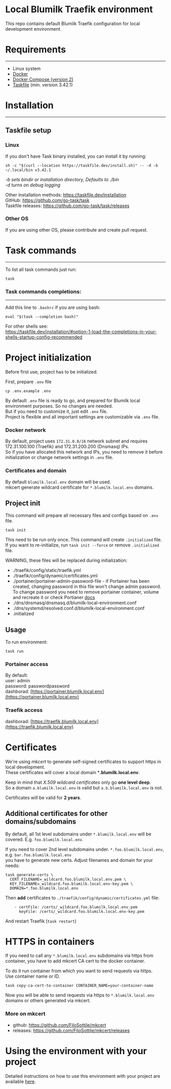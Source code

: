 # Local Blumilk Traefik environment

This repo contains default Blumilk Traefik configuration for local development environment.

# Requirements

---
- Linux system
- [Docker](https://docs.docker.com/engine/install/)
- [Docker Compose (version 2)](https://docs.docker.com/compose/install/)
- [Taskfile](https://taskfile.dev/) (min. version 3.42.1)

# Installation

---
## Taskfile setup
### Linux

If you don't have Task binary installed, you can install it by running:

```shell
sh -c "$(curl --location https://taskfile.dev/install.sh)" -- -d -b ~/.local/bin v3.42.1 
```
_-b sets bindir or installation directory, Defaults to ./bin_ \
_-d turns on debug logging_

Other installation methods: https://taskfile.dev/installation \
GitHub: https://github.com/go-task/task \
Taskfile releases: https://github.com/go-task/task/releases

### Other OS

If you are using other OS, please contribute and create pull request.

# Task commands

---
To list all task commands just run:
```shell
task
```
### Task commands completions:

---
Add this line to `.bashrc` if you are using bash:
```
eval "$(task --completion bash)"
```
For other shells see: \
https://taskfile.dev/installation/#option-1-load-the-completions-in-your-shells-startup-config-recommended

# Project initialization

Before first use, project has to be initialized.

First, prepare `.env` file
```shell
cp .env.example .env
```

By default `.env` file is ready to go, and prepared for Blumilk local environment purposes. So no changes are needed. \
But if you need to customize it, just edit `.env` file. \
Project is flexible and all important settings are customizable via `.env` file.

### Docker network

By default, project uses `172.31.0.0/16` network subnet and requires 172.31.100.100 (Traefik) and 172.31.200.200 (Dnsmasq) IPs. \
So if you have allocated this network and IPs, you need to remove it before initialization or change network settings in `.env` file.

### Certificates and domain

By default `blumilk.local.env` domain will be used. \
mkcert generate wildcard certificate for `*.blumilk.local.env` domains.

## Project init

This command will prepare all necessary files and configs based on `.env` file.
```shell
task init
```
This need to be run only once. This command will create `.initialized` file. \
If you want to re-initialize, run `task init --force` or remove `.initialized` file.

WARNING, these files will be replaced during initialization:
- ./traefik/config/static/traefik.yml
- ./traefik/config/dynamic/certificates.yml
- ./portainer/portainer-admin-password-file - if Portainer has been created, changing password in this file won't change admin password. To change password you need to remove portainer container, volume and recreate it or check Portianer [docs](https://docs.portainer.io/advanced/reset-admin.)
- ./dns/dnsmasq/dnsmasq.d/blumilk-local-environment.conf
- ./dns/systemd/resolved.conf.d/blumilk-local-environment.conf
- .initialized

## Usage

To run environment:
```shell
task run
```

### Portainer access

By default: \
user: admin \
password: passwordpassword \
dashborad: [https://portainer.blumilk.local.env](https://portainer.blumilk.local.env)

### Traefik access
dashborad: [https://traefik.blumilk.local.env](https://traefik.blumilk.local.env)

# Certificates

We're using *mkcert* to generate self-signed certificates to support https in local development. \
These certificates will cover a local domain ***.blumilk.local.env**.

Keep in mind that *X.509 wildcard certificates* only go **one level deep**. \
So a domain `a.blumilk.local.env` is valid but `a.b.blumilk.local.env` is not.

Certificates will be valid for **2 years**.

## Additional certificates for other domains/subdomains

By default, all 1st level subdomains under `*.blumilk.local.env` will be covered. E.g. `foo.blumilk.local.env`.

If you need to cover 2nd level subdomains under. `*.foo.blumilk.local.env`, e.g. `bar.foo.blumilk.local.env` \
you have to generate new certs. Adjust filenames and domain for your needs:
```shell
task generate-certs \
  CERT_FILENAME=_wildcard.foo.blumilk.local.env.pem \
  KEY_FILENAME=_wildcard.foo.blumilk.local.env-key.pem \
  DOMAIN=*.foo.blumilk.local.env
```

Then **add** certificates to `./traefik/config/dynamic/certificates.yml` file:
```
    - certFile: /certs/_wildcard.foo.blumilk.local.env.pem
      keyFile: /certs/_wildcard.foo.blumilk.local.env-key.pem
```

And restart Traefik (`task restart`)

# HTTPS in containers

If you need to call any `*.blumilk.local.env` subdomains via https from container, you have to add mkcert CA cert to the docker container.

To do it run container from which you want to send requests via https. \
Use container name or ID.
```shell
task copy-ca-cert-to-container CONTAINER_NAME=your-container-name
```

Now you will be able to send requests via https to `*.blumilk.local.env` domains or others generated via mkcert.

### More on mkcert

- github: https://github.com/FiloSottile/mkcert
- releases: https://github.com/FiloSottile/mkcert/releases

# Using the environment with your project

Detailed instructions on how to use this environment with your project are available
[here](project_usage.md).
